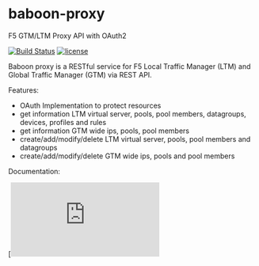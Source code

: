 # baboon-proxy
F5 GTM/LTM Proxy API with OAuth2

[![Build Status](https://travis-ci.org/zalando-techmonkeys/baboon-proxy.svg?branch=master)](https://travis-ci.org/zalando-techmonkeys/baboon-proxy)
[![license](http://img.shields.io/badge/license-MIT-yellow.svg?style=flat)](https://raw.githubusercontent.com/zalando-techmonkeys/baboon-proxy/master/LICENSE)

Baboon proxy is a RESTful service for F5 Local Traffic Manager (LTM) and Global Traffic Manager (GTM) via REST API. 

Features:

- OAuth Implementation to protect resources
- get information LTM virtual server, pools, pool members, datagroups, devices, profiles and rules
- get information GTM wide ips, pools, pool members
- create/add/modify/delete LTM virtual server, pools, pool members and datagroups
- create/add/modify/delete GTM wide ips, pools and pool members

Documentation:

[![Baboon Proxy Read the Docs](http://techmonkeys.readthedocs.org/en/latest/baboon-proxy/index.html)

